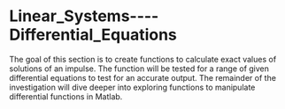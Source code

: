 # Linear_Systems----Differential_Equations

The goal of this section is to create functions to calculate exact values of solutions of an impulse. The function will be tested for a range of given differential equations to test for an accurate output. The remainder of the investigation will dive deeper into exploring functions to manipulate differential functions in Matlab.
